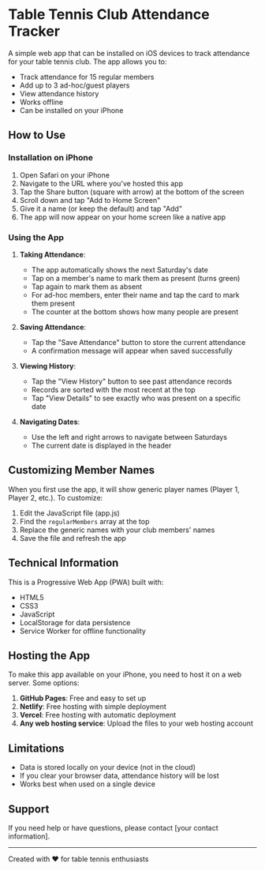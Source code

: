 # Table Tennis Club Attendance Tracker

A simple web app that can be installed on iOS devices to track attendance for your table tennis club. The app allows you to:

- Track attendance for 15 regular members
- Add up to 3 ad-hoc/guest players
- View attendance history
- Works offline
- Can be installed on your iPhone

## How to Use

### Installation on iPhone

1. Open Safari on your iPhone
2. Navigate to the URL where you've hosted this app
3. Tap the Share button (square with arrow) at the bottom of the screen
4. Scroll down and tap "Add to Home Screen"
5. Give it a name (or keep the default) and tap "Add"
6. The app will now appear on your home screen like a native app

### Using the App

1. **Taking Attendance**:
   - The app automatically shows the next Saturday's date
   - Tap on a member's name to mark them as present (turns green)
   - Tap again to mark them as absent
   - For ad-hoc members, enter their name and tap the card to mark them present
   - The counter at the bottom shows how many people are present

2. **Saving Attendance**:
   - Tap the "Save Attendance" button to store the current attendance
   - A confirmation message will appear when saved successfully

3. **Viewing History**:
   - Tap the "View History" button to see past attendance records
   - Records are sorted with the most recent at the top
   - Tap "View Details" to see exactly who was present on a specific date

4. **Navigating Dates**:
   - Use the left and right arrows to navigate between Saturdays
   - The current date is displayed in the header

## Customizing Member Names

When you first use the app, it will show generic player names (Player 1, Player 2, etc.). To customize:

1. Edit the JavaScript file (app.js)
2. Find the `regularMembers` array at the top
3. Replace the generic names with your club members' names
4. Save the file and refresh the app

## Technical Information

This is a Progressive Web App (PWA) built with:
- HTML5
- CSS3
- JavaScript
- LocalStorage for data persistence
- Service Worker for offline functionality

## Hosting the App

To make this app available on your iPhone, you need to host it on a web server. Some options:

1. **GitHub Pages**: Free and easy to set up
2. **Netlify**: Free hosting with simple deployment
3. **Vercel**: Free hosting with automatic deployment
4. **Any web hosting service**: Upload the files to your web hosting account

## Limitations

- Data is stored locally on your device (not in the cloud)
- If you clear your browser data, attendance history will be lost
- Works best when used on a single device

## Support

If you need help or have questions, please contact [your contact information].

---

Created with ❤️ for table tennis enthusiasts 